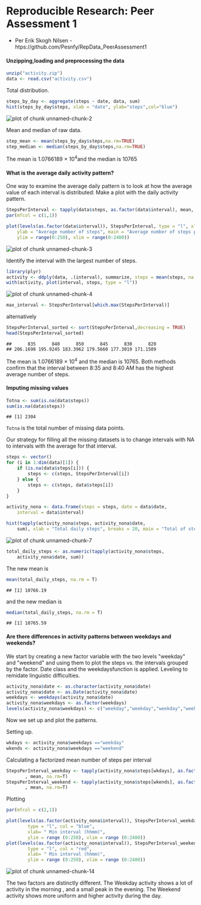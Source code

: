 Reproducible Research: Peer Assessment 1
========================================
- Per Erik Skogh Nilsen - htps://github.com/Pesnfy/RepData_PeerAssessment1

#### Unzipping,loading and preprocessing the data


```r
unzip("activity.zip")
data <- read.csv("activity.csv")
```

Total distribution.

```r
steps_by_day <- aggregate(steps ~ date, data, sum)
hist(steps_by_day$steps, xlab = "date", ylab="steps",col="blue")
```

![plot of chunk unnamed-chunk-2](assets/fig/unnamed-chunk-2-1.png) 

Mean and median of raw data.

```r
step_mean <- mean(steps_by_day$steps,na.rm=TRUE)
step_median <- median(steps_by_day$steps,na.rm=TRUE)
```

The mean is 1.0766189 &times; 10<sup>4</sup>and the median is 10765

#### What is the average daily activity pattern?

One way to examine the average daily pattern is to look at how the average value of each interval is distributed:
Make a plot with the daily activity pattern.

```r
StepsPerInterval <- tapply(data$steps, as.factor(data$interval), mean, na.rm = T)
par(mfcol = c(1,1))

plot(levels(as.factor(data$interval)), StepsPerInterval, type = "l", xlab = "5 Min interval (hhmm)", 
    ylab = "Average number of steps", main = "Average number of steps per interval", 
    ylim = range(0:250), xlim = range(0:2400))
```

![plot of chunk unnamed-chunk-3](assets/fig/unnamed-chunk-3-1.png) 


Identify the interval with the largest number of steps.


```r
library(plyr)
activity <- ddply(data, .(interval), summarize, steps = mean(steps, na.rm = T))
with(activity, plot(interval, steps, type = "l"))
```

![plot of chunk unnamed-chunk-4](assets/fig/unnamed-chunk-4-1.png) 

```r
max_interval <- StepsPerInterval[which.max(StepsPerInterval)]
```
alternatively

```r
StepsPerInterval_sorted <- sort(StepsPerInterval,decreasing = TRUE)
head(StepsPerInterval_sorted)
```

```
##      835      840      850      845      830      820 
## 206.1698 195.9245 183.3962 179.5660 177.3019 171.1509
```
The mean is 1.0766189 &times; 10<sup>4</sup> and the median is 10765.
Both methods confirm that the interval between 8:35 and 8:40 AM has the highest average number of steps.

#### Imputing missing values


```r
Totna <- sum(is.na(data$steps))
sum(is.na(data$steps))
```

```
## [1] 2304
```
`Totna` is the total number of missing data points.


Our strategy for filling all the missing datasets is to change intervals with NA to intervals with the average for that interval.


```r
steps <- vector()
for (i in 1:dim(data)[1]) {
    if (is.na(data$steps[i])) {
        steps <- c(steps, StepsPerInterval[i])
    } else {
        steps <- c(steps, data$steps[i])
    }
}

activity_nona <- data.frame(steps = steps, date = data$date, 
    interval = data$interval)

hist(tapply(activity_nona$steps, activity_nona$date, 
    sum), xlab = "Total daily steps", breaks = 20, main = "Total of steps taken per day")
```

![plot of chunk unnamed-chunk-7](assets/fig/unnamed-chunk-7-1.png) 

```r
total_daily_steps <- as.numeric(tapply(activity_nona$steps, 
    activity_nona$date, sum))
```
The new mean is

```r
mean(total_daily_steps, na.rm = T)
```

```
## [1] 10766.19
```
and the new median is

```r
median(total_daily_steps, na.rm = T)
```

```
## [1] 10765.59
```


#### Are there differences in activity patterns between weekdays and weekends?

We start by creating a new factor variable with the two levels "weekday" and "weekend" and using them to plot the steps vs. the intervals grouped by the factor. Date class and the weekdaysfunction is applied. Leveling to remidate linguistic difficulties.

```r
activity_nona$date <- as.character(activity_nona$date)
activity_nona$date <- as.Date(activity_nona$date)
weekdays <- weekdays(activity_nona$date)
activity_nona$weekdays <- as.factor(weekdays)
levels(activity_nona$weekdays) <- c("weekday","weekday","weekday","weekday","weekday","weekend","weekend")
```
Now we set up and plot the patterns.

Setting up.

```r
wkdays <- activity_nona$weekdays =="weekday"
wkends <- activity_nona$weekdays =="weekend"
```
Calculating a factorized mean number of steps per interval

```r
StepsPerInterval_weekday <- tapply(activity_nona$steps[wkdays], as.factor(data$interval[wkdays])
       , mean, na.rm=T)
StepsPerInterval_weekend <- tapply(activity_nona$steps[wkends], as.factor(data$interval[wkends])
       , mean, na.rm=T)
```
Plotting

```r
par(mfcol = c(2,1))

plot(levels(as.factor(activity_nona$interval)), StepsPerInterval_weekday,
        type = "l", col = "blue", 
        xlab= " Min interval (hhmm)", 
        ylim = range (0:250), xlim = range (0:2400))
plot(levels(as.factor(activity_nona$interval)), StepsPerInterval_weekend,
        type = "l", col = "red",
        xlab= " Min interval (hhmm)",
        ylim = range (0:250), xlim = range (0:2400))
```

![plot of chunk unnamed-chunk-14](assets/fig/unnamed-chunk-14-1.png) 

The two factors are distinctly different.
The Weekday activity shows a lot of activity in the morning , and a small peak in the evening.
The Weekend activity shows more uniform and higher activity during the day.
